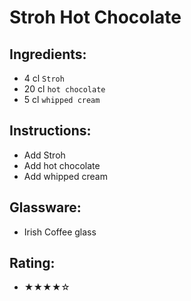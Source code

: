 # Stroh Hot Chocolate

## Ingredients:
- 4 cl `Stroh`
- 20 cl `hot chocolate`
- 5 cl `whipped cream`

## Instructions:
- Add Stroh
- Add hot chocolate
- Add whipped cream

## Glassware:
- Irish Coffee glass

## Rating:
- ★★★★☆